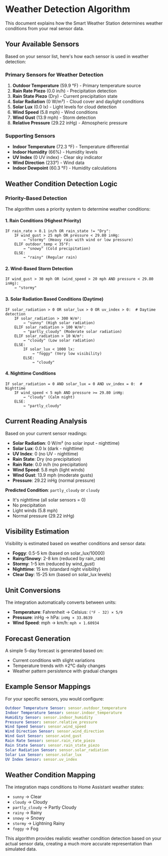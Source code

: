 # Weather Detection Algorithm

This document explains how the Smart Weather Station determines weather conditions from your real sensor data.

## Your Available Sensors

Based on your sensor list, here's how each sensor is used in weather detection:

### Primary Sensors for Weather Detection

1. **Outdoor Temperature** (59.9 °F) - Primary temperature source
2. **Rain Rate Piezo** (0.0 in/h) - Precipitation detection
3. **Rain State Piezo** (Dry) - Current precipitation state
4. **Solar Radiation** (0 W/m²) - Cloud cover and daylight conditions
5. **Solar Lux** (0.0 lx) - Light levels for cloud detection
6. **Wind Speed** (5.8 mph) - Wind conditions
7. **Wind Gust** (13.9 mph) - Storm detection
8. **Relative Pressure** (29.22 inHg) - Atmospheric pressure

### Supporting Sensors

- **Indoor Temperature** (72.3 °F) - Temperature differential
- **Indoor Humidity** (66%) - Humidity levels
- **UV Index** (0 UV index) - Clear sky indicator
- **Wind Direction** (233°) - Wind data
- **Indoor Dewpoint** (60.3 °F) - Humidity calculations

## Weather Condition Detection Logic

### Priority-Based Detection

The algorithm uses a priority system to determine weather conditions:

#### 1. **Rain Conditions** (Highest Priority)

```
IF rain_rate > 0.1 in/h OR rain_state != "Dry":
    IF wind_gust > 25 mph OR pressure < 29.80 inHg:
        → "stormy" (Heavy rain with wind or low pressure)
    ELIF outdoor_temp < 35°F:
        → "snowy" (Cold precipitation)
    ELSE:
        → "rainy" (Regular rain)
```

#### 2. **Wind-Based Storm Detection**

```
IF wind_gust > 30 mph OR (wind_speed > 20 mph AND pressure < 29.80 inHg):
    → "stormy"
```

#### 3. **Solar Radiation Based Conditions** (Daytime)

```
IF solar_radiation > 0 OR solar_lux > 0 OR uv_index > 0:  # Daytime detection
    IF solar_radiation > 300 W/m²:
        → "sunny" (High solar radiation)
    ELIF solar_radiation > 100 W/m²:
        → "partly_cloudy" (Moderate solar radiation)
    ELIF solar_radiation > 10 W/m²:
        → "cloudy" (Low solar radiation)
    ELSE:
        IF solar_lux < 1000 lx:
            → "foggy" (Very low visibility)
        ELSE:
            → "cloudy"
```

#### 4. **Nighttime Conditions**

```
IF solar_radiation = 0 AND solar_lux = 0 AND uv_index = 0:  # Nighttime
    IF wind_speed < 5 mph AND pressure >= 29.80 inHg:
        → "cloudy" (Calm night)
    ELSE:
        → "partly_cloudy"
```

## Current Reading Analysis

Based on your current sensor readings:

- **Solar Radiation**: 0 W/m² (no solar input - nighttime)
- **Solar Lux**: 0.0 lx (dark - nighttime)
- **UV Index**: 0 (no UV - nighttime)
- **Rain State**: Dry (no precipitation)
- **Rain Rate**: 0.0 in/h (no precipitation)
- **Wind Speed**: 5.8 mph (light winds)
- **Wind Gust**: 13.9 mph (moderate gusts)
- **Pressure**: 29.22 inHg (normal pressure)

**Predicted Condition**: `partly_cloudy` or `cloudy`

- It's nighttime (all solar sensors = 0)
- No precipitation
- Light winds (5.8 mph)
- Normal pressure (29.22 inHg)

## Visibility Estimation

Visibility is estimated based on weather conditions and sensor data:

- **Foggy**: 0.5-5 km (based on solar_lux/10000)
- **Rainy/Snowy**: 2-8 km (reduced by rain_rate)
- **Stormy**: 1-5 km (reduced by wind_gust)
- **Nighttime**: 15 km (standard night visibility)
- **Clear Day**: 15-25 km (based on solar_lux levels)

## Unit Conversions

The integration automatically converts between units:

- **Temperature**: Fahrenheit → Celsius: `(°F - 32) × 5/9`
- **Pressure**: inHg → hPa: `inHg × 33.8639`
- **Wind Speed**: mph → km/h: `mph × 1.60934`

## Forecast Generation

A simple 5-day forecast is generated based on:

- Current conditions with slight variations
- Temperature trends with ±2°C daily changes
- Weather pattern persistence with gradual changes

## Example Sensor Mappings

For your specific sensors, you would configure:

```yaml
Outdoor Temperature Sensor: sensor.outdoor_temperature
Indoor Temperature Sensor: sensor.indoor_temperature
Humidity Sensor: sensor.indoor_humidity
Pressure Sensor: sensor.relative_pressure
Wind Speed Sensor: sensor.wind_speed
Wind Direction Sensor: sensor.wind_direction
Wind Gust Sensor: sensor.wind_gust
Rain Rate Sensor: sensor.rain_rate_piezo
Rain State Sensor: sensor.rain_state_piezo
Solar Radiation Sensor: sensor.solar_radiation
Solar Lux Sensor: sensor.solar_lux
UV Index Sensor: sensor.uv_index
```

## Weather Condition Mapping

The integration maps conditions to Home Assistant weather states:

- `sunny` → Clear
- `cloudy` → Cloudy
- `partly_cloudy` → Partly Cloudy
- `rainy` → Rainy
- `snowy` → Snowy
- `stormy` → Lightning Rainy
- `foggy` → Fog

This algorithm provides realistic weather condition detection based on your actual sensor data, creating a much more accurate representation than simulated data.
